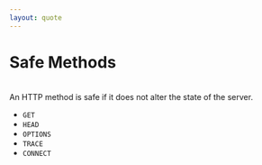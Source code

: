 ```yaml
---
layout: quote
---
```


# Safe Methods

<br>

<Quote>
  An HTTP method is <span class="text-sky-400">safe</span> if it does not alter the state of the server.
</Quote>

<br>

- `GET`
- `HEAD`
- `OPTIONS`
- `TRACE`
- `CONNECT`
